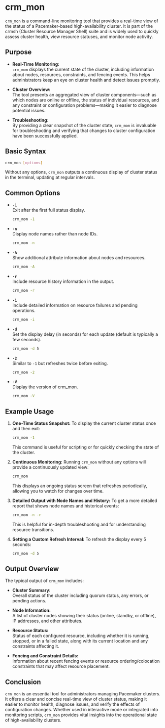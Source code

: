 # crm_mon
`crm_mon` is a command-line monitoring tool that provides a real-time view of the status of a Pacemaker-based high-availability cluster. It is part of the crmsh (Cluster Resource Manager Shell) suite and is widely used to quickly assess cluster health, view resource statuses, and monitor node activity.



## Purpose

- **Real-Time Monitoring:**  
  `crm_mon` displays the current state of the cluster, including information about nodes, resources, constraints, and fencing events. This helps administrators keep an eye on cluster health and detect issues promptly.

- **Cluster Overview:**  
  The tool presents an aggregated view of cluster components—such as which nodes are online or offline, the status of individual resources, and any constraint or configuration problems—making it easier to diagnose potential issues.

- **Troubleshooting:**  
  By providing a clear snapshot of the cluster state, `crm_mon` is invaluable for troubleshooting and verifying that changes to cluster configuration have been successfully applied.



## Basic Syntax

```bash
crm_mon [options]
```

Without any options, `crm_mon` outputs a continuous display of cluster status in the terminal, updating at regular intervals.



## Common Options

- **`-1`**  
  Exit after the first full status display.  
  ```bash
  crm_mon -1
  ```

- **`-n`**  
  Display node names rather than node IDs.  
  ```bash
  crm_mon -n
  ```

- **`-A`**  
  Show additional attribute information about nodes and resources.  
  ```bash
  crm_mon -A
  ```

- **`-r`**  
  Include resource history information in the output.  
  ```bash
  crm_mon -r
  ```

- **`-i`**  
  Include detailed information on resource failures and pending operations.  
  ```bash
  crm_mon -i
  ```

- **`-d`**  
  Set the display delay (in seconds) for each update (default is typically a few seconds).  
  ```bash
  crm_mon -d 5
  ```

- **`-2`**  
  Similar to `-1` but refreshes twice before exiting.  
  ```bash
  crm_mon -2
  ```

- **`-V`**  
  Display the version of crm_mon.  
  ```bash
  crm_mon -V
  ```



## Example Usage

1. **One-Time Status Snapshot:**
   To display the current cluster status once and then exit:
   ```bash
   crm_mon -1
   ```
   This command is useful for scripting or for quickly checking the state of the cluster.

2. **Continuous Monitoring:**
   Running `crm_mon` without any options will provide a continuously updated view:
   ```bash
   crm_mon
   ```
   This displays an ongoing status screen that refreshes periodically, allowing you to watch for changes over time.

3. **Detailed Output with Node Names and History:**
   To get a more detailed report that shows node names and historical events:
   ```bash
   crm_mon -n -r
   ```
   This is helpful for in-depth troubleshooting and for understanding resource transitions.

4. **Setting a Custom Refresh Interval:**
   To refresh the display every 5 seconds:
   ```bash
   crm_mon -d 5
   ```



## Output Overview

The typical output of `crm_mon` includes:

- **Cluster Summary:**  
  Overall status of the cluster including quorum status, any errors, or pending actions.

- **Node Information:**  
  A list of cluster nodes showing their status (online, standby, or offline), IP addresses, and other attributes.

- **Resource Status:**  
  Status of each configured resource, including whether it is running, stopped, or in a failed state, along with its current location and any constraints affecting it.

- **Fencing and Constraint Details:**  
  Information about recent fencing events or resource ordering/colocation constraints that may affect resource placement.



## Conclusion

`crm_mon` is an essential tool for administrators managing Pacemaker clusters. It offers a clear and concise real-time view of cluster status, making it easier to monitor health, diagnose issues, and verify the effects of configuration changes. Whether used in interactive mode or integrated into monitoring scripts, `crm_mon` provides vital insights into the operational state of high-availability clusters.
